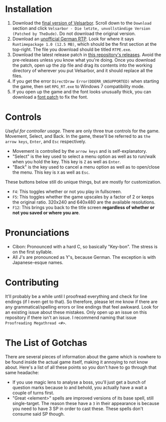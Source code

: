 # Installation
1. Download the [final version of Velsarbor](https://www.multimediaxis.de/threads/137420-RM2K-Velsarbor-Die-letzte-Version). Scroll down to the `Download` section and click `Velsarbor - Die letzte, unvollständige Version (Patched by TheDude)`. Do not download the original version.
2. Download an [unofficial German RTP](http://rpg2000.4players.de/index.php?inhalt=rpgmaker). Look for where it says `Runtimepackage 1.0 (12.5 MB)`, which should be the first section at the top-right. The file you download should be titled `RTPE.exe`.
3. Download the latest release patch in [this repository's releases](https://github.com/WatDuhHekBro/VelsarborEnglish/releases). Avoid the pre-releases unless you know what you're doing. Once you download the patch, open up the zip file and drag its contents into the working directory of wherever you put Velsarbor, and it should replace all the files.
4. If you get the error `DirectDraw Error(DDERR_UNSUPPORTED)` when starting the game, then set `RPG_RT.exe` to Windows 7 compatibility mode.
5. If you open up the game and the font looks unusually thick, you can download a [font patch](https://www.moddb.com/downloads/rpg-maker-2000-font-patch) to fix the font.

# Controls
*Useful for controller usage.*
There are only three true controls for the game. Movement, Select, and Back. In the game, these'll be referred to as `the arrow keys`, `Enter`, and `Esc` respectively.
- Movement is controlled by the `arrow keys` and is self-explanatory.
- "Select" is the key used to select a menu option as well as to run/walk when you hold the key. This key is `Z` as well as `Enter`.
- "Back" is the key used to cancel a menu option as well as to open/close the menu. This key is `X` as well as `Esc`.

These buttons below still do unique things, but are mostly for customization.
- `F4`: This toggles whether or not you play in fullscreen.
- `F5`: This toggles whether the game upscales by a factor of 2 or keeps the original ratio. 320x240 and 640x480 are the available resolutions.
- `F12`: This brings you back to the title screen **regardless of whether or not you saved or where you are**.

# Pronunciations
- Cibon: Pronounced with a hard C, so basically "Key-bon". The stress is on the first syllable.
- All J's are pronounced as Y's, because German. The exception is with Japanese-esque names.

# Contributing
It'll probably be a while until I proofread everything and check for line endings (if I even get to that). So therefore, please let me know if there are any grammatical/spelling errors or line endings that feel awkward. Look for an existing issue about these mistakes. Only open up an issue on this repository if there isn't an issue. I recommend naming that issue `Proofreading Megathread <#>`.

# The List of Gotchas
There are several pieces of information about the game which is nowhere to be found inside the actual game itself, making it annoying to not know about. Here's a list of all these points so you don't have to go through that same headache:
- If you use magic lens to analyse a boss, you'll just get a bunch of question marks because lo and behold, you actually have a wait a couple of turns first.
- "Great \<element\>" spells are improved versions of its base spell, still single-target. The reason these have a `3` in their appearance is because you need to have 3 SP in order to cast these. These spells don't consume said SP though.